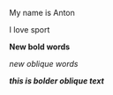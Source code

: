 My name is Anton

I love sport

**New bold words**

*new oblique words*

***this is bolder oblique text***

